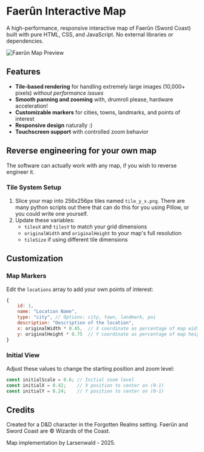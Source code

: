 # Faerûn Interactive Map

A high-performance, responsive interactive map of Faerûn (Sword Coast) built with pure HTML, CSS, and JavaScript. No external libraries or dependencies.

![Faerûn Map Preview](https://github.com/user-attachments/assets/2e519454-37e3-47e1-a6ad-d8bcf1ea797d)

## Features

- **Tile-based rendering** for handling extremely large images (10,000+ pixels) *without performance issues*
- **Smooth panning and zooming** with, drumroll please, hardware acceleration!
- **Customizable markers** for cities, towns, landmarks, and points of interest
- **Responsive design** naturally :)
- **Touchscreen support** with controlled zoom behavior

## Reverse engineering for your own map

The software can actually work with any map, if you wish to reverse engineer it.

### Tile System Setup

1. Slice your map into 256x256px tiles named `tile_y_x.png`. There are many python scripts out there that can do this for you using Pillow, or you could write one yourself.
2. Update these variables:
   - `tilesX` and `tilesY` to match your grid dimensions
   - `originalWidth` and `originalHeight` to your map's full resolution
   - `tileSize` if using different tile dimensions

## Customization

### Map Markers

Edit the `locations` array to add your own points of interest:

```javascript
{
    id: 1,
    name: "Location Name",
    type: "city", // Options: city, town, landmark, poi
    description: "Description of the location",
    x: originalWidth * 0.45,  // X coordinate as percentage of map width
    y: originalHeight * 0.75  // Y coordinate as percentage of map height
}
```

### Initial View

Adjust these values to change the starting position and zoom level:

```javascript
const initialScale = 0.6; // Initial zoom level
const initialX = 0.42;    // X position to center on (0-1)
const initialY = 0.24;    // Y position to center on (0-1)
```

## Credits

Created for a D&D character in the Forgotten Realms setting. Faerûn and Sword Coast are © Wizards of the Coast.

Map implementation by Larsenwald - 2025.
